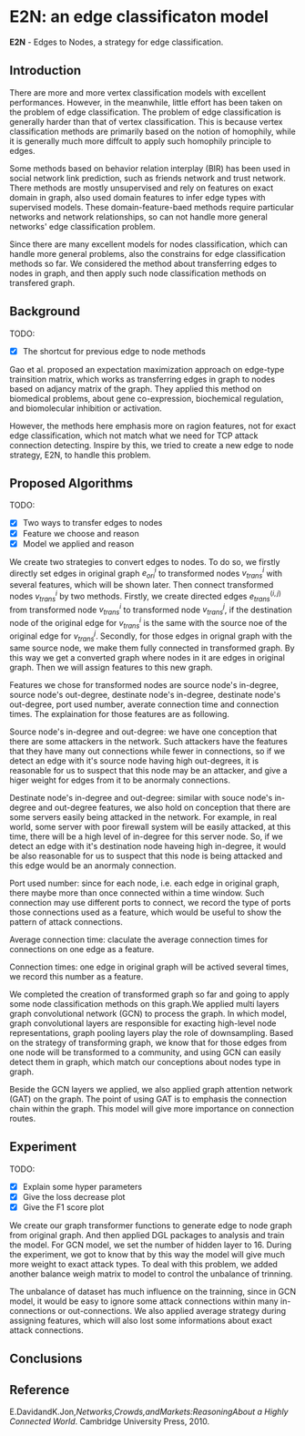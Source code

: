# E2N: an edge classificaton model
**E2N** - Edges to Nodes, a strategy for edge classification. 



## Introduction

There are more and more vertex classification models with excellent performances. However, in the meanwhile, little effort has been taken on the problem of edge classification. The problem of edge classification is generally harder than that of vertex classification. This is because vertex classification methods are primarily based on the notion of homophily, while it is generally much more diffcult to apply such homophily principle to edges. 

Some methods based on behavior relation interplay (BIR) has been used in social network link prediction, such as friends network and trust network. There methods are mostly unsupervised and rely on features on exact domain in graph, also used domain features to infer edge types with supervised models. These domain-feature-baed methods require particular networks and network relationships, so can not handle more general networks' edge classification problem. 

Since there are many excellent models for nodes classification, which can handle more general problems, also the constrains for edge classification methods so far. We considered the method about transferring edges to nodes in graph, and then apply such node classification methods on transfered graph. 

## Background

TODO:

- [x] The shortcut for previous edge to node methods

Gao et al. proposed an expectation maximization approach on edge-type trainsition matrix, which works as transferring edges in graph to nodes based on adjancy matrix of the graph. They applied this method on biomedical problems, about gene co-expression, biochemical regulation, and biomolecular inhibition or activation. 

However, the methods here emphasis more on ragion features, not for exact edge classification, which not match what we need for TCP attack connection detecting. Inspire by this, we tried to create a new edge to node strategy, E2N, to handle this problem. 

## Proposed Algorithms

TODO:

- [x] Two ways to transfer edges to nodes
- [x] Feature we choose and reason 
- [x] Model we applied and reason

We create two strategies to convert edges to nodes. To do so, we firstly directly set edges in original graph $e_{ori}^i$ to transformed nodes $v_{trans}^i$ with several features, which will be shown later. Then connect transformed nodes $v_{trans}^i$ by two methods. Firstly, we create directed edges $e_{trans}^{(i, j)}$ from transformed node $v_{trans}^i$ to transformed node $v_{trans}^j$, if the destination node of the original edge for $v_{trans}^i$  is the same with the source noe of the original edge for $v_{trans}^j$. Secondly, for those edges in orignal graph with the same source node, we make them fully connected in transformed graph.  By this way we get a converted graph where nodes in it are edges in original graph. Then we will assign features to this new graph. 

Features we chose for transformed nodes are source node's in-degree, source node's out-degree, destinate node's in-degree, destinate node's out-degree, port used number, averate connection time and connection times. The explaination for those features are as following. 

Source node's in-degree and out-degree: we have one conception that there are some attackers in the network. Such attackers have the features that they have many out connections while fewer in connections, so if we detect an edge with it's source node having high out-degrees, it is reasonable for us to suspect that this node may be an attacker, and give a higer weight for edges from it to be anormaly connections.

Destinate node's in-degree and out-degree: similar with souce node's in-degree and out-degree features, we also hold on conception that there are some servers easily being attacked in the network. For example, in real world, some server with poor firewall system will be easily attacked, at this time, there will be a high level of in-degree for this server node. So, if we detect an edge with it's destination node haveing high in-degree, it would be also reasonable for us to suspect that this node is being attacked and this edge would be an anormaly connection.  

Port used number: since for each node, i.e. each edge in original graph, there maybe more than once connected within a time window. Such connection may use different ports to connect, we record the type of ports those connections used as a feature, which would be useful to show the pattern of attack connections. 

Average connection time: claculate the average connection times for connections on one edge as a feature. 

Connection times: one edge in original graph will be actived several times, we record this number as a feature. 

We completed the creation of transformed graph so far and going to apply some node classification methods on this graph.We applied multi layers graph convolutional network (GCN) to process the graph. In which model, graph convolutional layers are responsible for exacting high-level node representations, graph pooling layers play the role of downsampling. Based on the strategy of transforming graph, we know that for those edges from one node will be transformed to a community, and using GCN can easily detect them in graph, which match our conceptions about nodes type in graph. 

Beside the GCN layers we applied, we also applied graph attention network (GAT) on the graph. The point of using GAT is to emphasis the connection chain within the graph. This model will give more importance on connection routes. 

## Experiment

TODO:

- [x] Explain some hyper parameters 
- [x] Give the loss decrease plot
- [x] Give the F1 score plot

We create our graph transformer functions to generate edge to node graph from original graph. And then applied DGL packages to analysis and train the model. For GCN model, we set the number of hidden layer to 16. During the experiment, we got to know that by this way the model will give much more weight to exact attack types. To deal with this problem, we added another balance weigh matrix to model to control the unbalance of trinning. 

The unbalance of dataset has much influence on the trainning, since in GCN model, it would be easy to ignore some attack connections within many in-connections or out-connections. We also applied average strategy during assigning features, which will also lost some informations about exact attack connections. 

## Conclusions

## Reference

E.DavidandK.Jon,*Networks,Crowds,andMarkets:ReasoningAbout a Highly Connected World*. Cambridge University Press, 2010.



